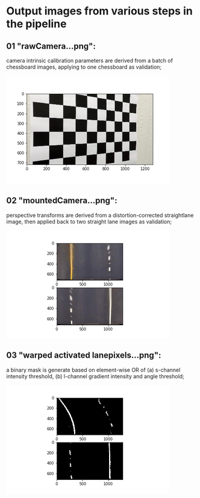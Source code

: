 # Output images from various steps in the pipeline

01 "rawCamera...png":
---
 camera intrinsic calibration parameters are derived from a batch of chessboard images, applying to one chessboard as validation;

![rawCamera](01_rawCamera_chessboard_undistorted.png)

02 "mountedCamera...png":
---
 perspective transforms are derived from a distortion-corrected straightlane image, then applied back to two straight lane images as validation;

![mountedCamera](02_mountedCamera_straightlines_undistorted_and_perspective.png)

03 "warped activated lanepixels...png":
---
 a binary mask is generate based on element-wise OR of (a) s-channel intensity threshold, (b) l-channel gradient intensity and angle threshold; 

![activatedLanePixels](03_warped_activated_lanepixels.png)
